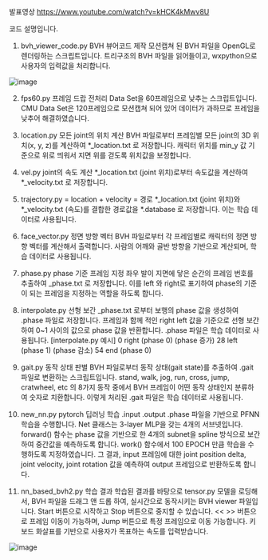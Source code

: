 발표영상 https://www.youtube.com/watch?v=kHCK4kMwv8U

코드 설명입니다.

1. bvh_viewer_code.py BVH 뷰어코드 제작
모션캡쳐 된 BVH 파일을 OpenGL로 렌더링하는 스크립트입니다. 트리구조의 BVH 파일을 읽어들이고, wxpython으로 사용자의 입력값을 처리합니다.

![image](https://github.com/user-attachments/assets/e12c5cf3-8c14-4896-baf6-958d6f67b8a1)

2. fps60.py 프레임 드랍 전처리
Data Set을 60프레임으로 낮추는 스크립트입니다. CMU Data Set은 120프레임으로 모션캡쳐 되어 있어 데이터가 과하므로 프레임을 낮추어 해결하였습니다.

3. location.py 모든 joint의 위치 계산
BVH 파일로부터 프레임별 모든 joint의 3D 위치(x, y, z)를 계산하여 *_location.txt 로 저장합니다. 캐릭터 위치를 min_y 값 기준으로 위로 띄워서 지면 위를 걷도록 위치값을 보정합니다.

4. vel.py joint의 속도 계산
*_location.txt (joint 위치)로부터 속도값을 계산하여 *_velocity.txt 로 저장합니다.

5. trajectory.py = location + velocity = 경로
*_location.txt (joint 위치)와 *_velocity.txt (속도)를 결합한 경로값을 *.database 로 저장합니다. 이는 학습 데이터로 사용됩니다.

6. face_vector.py 정면 방향 벡터
BVH 파일로부터 각 프레임별로 캐릭터의 정면 방향 벡터를 계산해서 출력합니다. 사람의 어깨와 골반 방향을 기반으로 계산되며, 학습 데이터로 사용됩니다.

7. phase.py phase 기준 프레임 지정
좌우 발이 지면에 닿은 순간의 프레임 번호를 추출하여 _phase.txt 로 저장합니다. 이를 left 와 right로 표기하여 phase의 기준이 되는 프레임을 지정하는 역할을 하도록 합니다. 

8. interpolate.py 선형 보간
_phase.txt 로부터 보행의 phase 값을 생성하여 .phase 파일로 저장합니다. 프레임과 함께 적인 right left 값을 기준으로 선형 보간하여 0~1 사이의 값으로 phase 값을 반환합니다. .phase 파일은 학습 데이터로 사용됩니다.
[interpolate.py 예시]
0 right (phase 0)
(phase 증가)
28 left (phase 1)
(phase 감소)
54 end (phase 0)

9. gait.py 동작 상태 판별
BVH 파일로부터 동작 상태(gait state)를 추출하여 .gait 파일로 변환하는 스크립트입니다. stand, walk, jog, run, cross, jump, cratwheel, etc 의 8가지 동작 중에서 BVH 프레임이 어떤 동작 상태인지 분류하여 숫자로 치환합니다. 이렇게 처리된 .gait 파일은 학습 데이터로 사용됩니다.

10. new_nn.py pytorch 딥러닝 학습
.input .output .phase 파일을 기반으로 PFNN 학습을 수행합니다. Net 클래스는 3-layer MLP을 갖는 4개의 서브넷입니다. forward() 함수는 phase 값을 기반으로 한 4개의 subnet을 spline 방식으로 보간하여 중간값을 예측하도록 합니다. work() 함수에서 100 EPOCH 만큼 학습을 수행하도록 지정하였습니다. 그 결과, input 프레임에 대한 joint position delta, joint velocity, joint rotation 값을 예측하여 output 프레임으로 반환하도록 합니다.

11. nn_based_bvh2.py 학습 결과
학습된 결과를 바탕으로 tensor.py 모델을 로딩해서, BVH 파일을 드래그 앤 드롭 하여, 실시간으로 동작시키는 BVH viewer 파일입니다. Start 버튼으로 시작하고 Stop 버튼으로 중지할 수 있습니다. << >> 버튼으로 프레임 이동이 가능하며, Jump 버튼으로 특정 프레임으로 이동 가능합니다. 키보드 화살표를 기반으로 사용자가 목표하는 속도를 입력받습니다.

![image](https://github.com/user-attachments/assets/8e2cd95b-842f-4882-b2ad-bdd4f19e9506)
